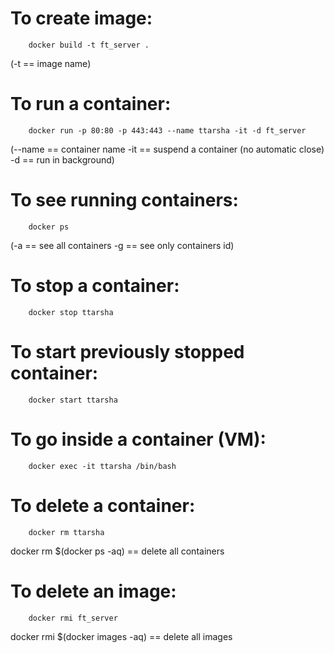 # To create image: 
        docker build -t ft_server .

(-t == image name)

# To run a container:
        docker run -p 80:80 -p 443:443 --name ttarsha -it -d ft_server
 
(--name == container name
-it == suspend a container (no automatic close)
-d == run in background)

# To see running containers:
        docker ps 

(-a == see all containers
-g == see only containers id) 

# To stop a container:
        docker stop ttarsha

# To start previously stopped container:
        docker start ttarsha

# To go inside a container (VM):
        docker exec -it ttarsha /bin/bash

# To delete a container:
        docker rm ttarsha

docker rm $(docker ps -aq) == delete all containers

# To delete an image:
        docker rmi ft_server

docker rmi $(docker images -aq) == delete all images
